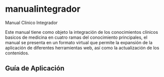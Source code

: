 # manualintegrador
Manual Clinico Integrador

Este manual tiene como objeto la integración de los conocimientos clínicos basicos de medicina en cuatro ramas del conocimiento principales, el manual se presenta en un formato virtual que permite la expansión de la aplicación de diferentes herramientas web, así como la actualización de los contenidos.

<h2>Guía de Aplicación</h2>


